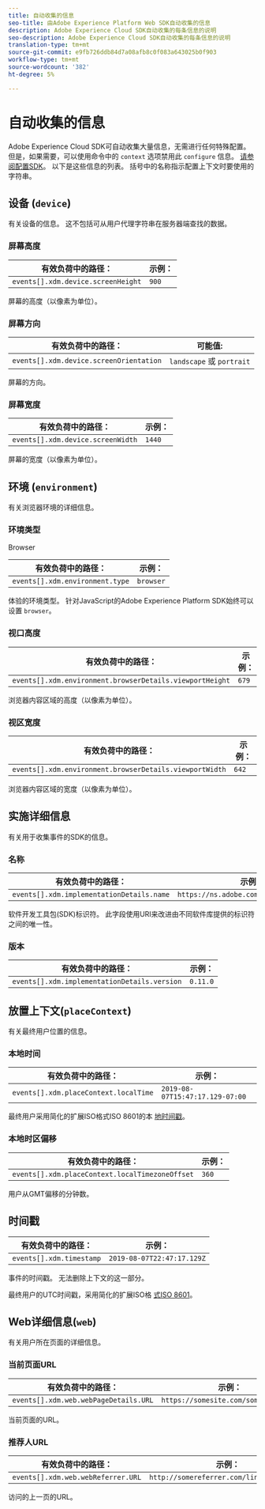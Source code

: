 ```yaml
---
title: 自动收集的信息
seo-title: 由Adobe Experience Platform Web SDK自动收集的信息
description: Adobe Experience Cloud SDK自动收集的每条信息的说明
seo-description: Adobe Experience Cloud SDK自动收集的每条信息的说明
translation-type: tm+mt
source-git-commit: e9fb726ddb84d7a08afb8c0f083a643025b0f903
workflow-type: tm+mt
source-wordcount: '382'
ht-degree: 5%

---
```



# 自动收集的信息

Adobe Experience Cloud SDK可自动收集大量信息，无需进行任何特殊配置。 但是，如果需要，可以使用命令中的 `context` 选项禁用此 `configure` 信息。 [请参阅配置SDK](../fundamentals/configuring-the-sdk.md)。 以下是这些信息的列表。 括号中的名称指示配置上下文时要使用的字符串。

## 设备 (`device`)

有关设备的信息。 这不包括可从用户代理字符串在服务器端查找的数据。

### 屏幕高度

| **有效负荷中的路径：** | **示例：** |
| ---------------------------------- | ------------ |
| `events[].xdm.device.screenHeight` | `900` |

屏幕的高度（以像素为单位）。

### 屏幕方向

| **有效负荷中的路径：** | **可能值:** |
| --------------------------------------- | ------------------------- |
| `events[].xdm.device.screenOrientation` | `landscape` 或 `portrait` |

屏幕的方向。

### 屏幕宽度

| **有效负荷中的路径：** | **示例：** |
| --------------------------------- | ------------ |
| `events[].xdm.device.screenWidth` | `1440` |

屏幕的宽度（以像素为单位）。

## 环境 (`environment`)

有关浏览器环境的详细信息。

### 环境类型

Browser

| **有效负荷中的路径：** | **示例：** |
| ------------------------------- | ------------ |
| `events[].xdm.environment.type` | `browser` |

体验的环境类型。 针对JavaScript的Adobe Experience Platform SDK始终可以设置 `browser`。

### 视口高度

| **有效负荷中的路径：** | **示例：** |
| -------------------------------------------------------- | ------------ |
| `events[].xdm.environment.browserDetails.viewportHeight` | `679` |

浏览器内容区域的高度（以像素为单位）。

### 视区宽度

| **有效负荷中的路径：** | **示例：** |
| ------------------------------------------------------- | ------------ |
| `events[].xdm.environment.browserDetails.viewportWidth` | `642` |

浏览器内容区域的宽度（以像素为单位）。

## 实施详细信息

有关用于收集事件的SDK的信息。

### 名称

| **有效负荷中的路径：** | **示例：** |
| ----------------------------------------- | --------------------------------------- |
| `events[].xdm.implementationDetails.name` | `https://ns.adobe.com/experience/alloy` |

软件开发工具包(SDK)标识符。  此字段使用URI来改进由不同软件库提供的标识符之间的唯一性。

### 版本

| **有效负荷中的路径：** | **示例：** |
| -------------------------------------------- | ------------ |
| `events[].xdm.implementationDetails.version` | `0.11.0` |

## 放置上下文(`placeContext`)

有关最终用户位置的信息。

### 本地时间

| **有效负荷中的路径：** | **示例：** |
| ------------------------------------- | ------------------------------- |
| `events[].xdm.placeContext.localTime` | `2019-08-07T15:47:17.129-07:00` |

最终用户采用简化的扩展ISO格式ISO 8601的本 [地时间戳](https://tools.ietf.org/html/rfc3339#section-5.6)。

### 本地时区偏移

| **有效负荷中的路径：** | **示例：** |
| ----------------------------------------------- | ------------ |
| `events[].xdm.placeContext.localTimezoneOffset` | `360` |

用户从GMT偏移的分钟数。

## 时间戳

| **有效负荷中的路径：** | **示例：** |
| ------------------------ | -------------------------- |
| `events[].xdm.timestamp` | `2019-08-07T22:47:17.129Z` |

事件的时间戳。  无法删除上下文的这一部分。

最终用户的UTC时间戳，采用简化的扩展ISO格 [式ISO 8601](https://tools.ietf.org/html/rfc3339#section-5.6)。

## Web详细信息(`web`)

有关用户所在页面的详细信息。

### 当前页面URL

| **有效负荷中的路径：** | **示例：** |
| ------------------------------------- | ------------------------------------ |
| `events[].xdm.web.webPageDetails.URL` | `https://somesite.com/somepage.html` |

当前页面的URL。

### 推荐人URL

| **有效负荷中的路径：** | **示例：** |
| ---------------------------------- | ----------------------------------------- |
| `events[].xdm.web.webReferrer.URL` | `http://somereferrer.com/linkedpage.html` |

访问的上一页的URL。
